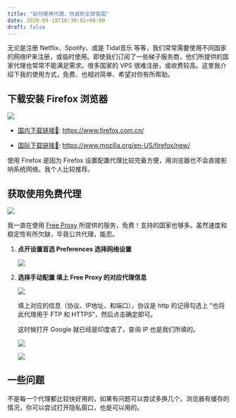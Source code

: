 ```yaml
---
title: "如何使用代理，伪装到全球各国"
date: 2020-09-18T10:30:01+08:00
draft: false
---
```


无论是注册 Netflix、Spotify、或是 Tidal音乐 等等，我们常常需要使用不同国家的网络IP来注册，或临时使用。即使我们订阅了一些梯子服务商，他们所提供的国家代理也常常不能满足需求。很多国家的 VPS 很难注册，或收费较高。这里我介绍下我的使用方式，免费、也相对简单、希望对你有所帮助。<!--more-->

## 下载安装 Firefox 浏览器

![](https://oss.qust.me/img/20200918104212.png)

* [国内下载链接🔗](https://www.firefox.com.cn/): https://www.firefox.com.cn/

* [国际下载链接🔗](https://www.mozilla.org/en-US/firefox/new/): https://www.mozilla.org/en-US/firefox/new/

使用 Firefox 是因为 Firefox 设置配置代理比较完备方便，用浏览器也不会直接影响系统网络。我个人比较推荐。

## 获取使用免费代理

![](https://oss.qust.me/img/20200918104645.jpg)

我一直在使用 [Free Proxy](http://free-proxy.cz/zh/) 所提供的服务，免费！支持的国家也够多。虽然速度和稳定性有所欠缺，毕竟公共代理，能忍。

1. **点开设置首选 Preferences  选择网络设置**

   ![](https://oss.qust.me/img/20200918105422.jpg)

2. **选择手动配置 填上 Free Proxy 的对应代理信息**

   ![](https://oss.qust.me/img/20200918111033.jpg)

   填上对应的信息（协议、IP地址、和端口），协议是 http 的记得勾选上 “也将此代理用于 FTP 和 HTTPS”，然后点击确定即可。

   这时候打开 Google 就已经是印度语了，查询 IP 也是我们所填的。 

   ![](https://oss.qust.me/img/20200918111150.jpg)

   ![](https://oss.qust.me/img/20200918111251.jpg)

## 一些问题

不是每一个代理都比较快好用的，如果有问题可以尝试多换几个。浏览器有缓存的情况，你可以尝试打开隐私窗口，也是可以用的。